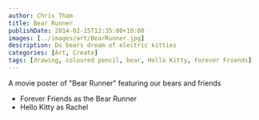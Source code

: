 ```yaml
---
author: Chris Tham
title: Bear Runner
publishDate: 2014-02-15T12:35:00+10:00
images: [../images/art/BearRunner.jpg]
description: Do bears dream of electric kitties
categories: [Art, Create]
tags: [drawing, coloured pencil, bear, Hello Kitty, Forever Friends]
---
```


A movie poster of "Bear Runner" featuring our bears and friends

- Forever Friends as the Bear Runner
- Hello Kitty as Rachel
